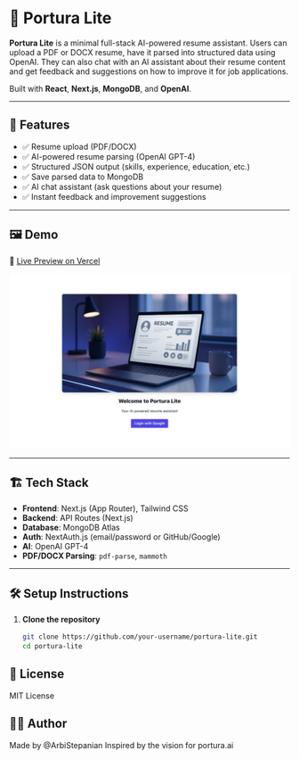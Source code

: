 # 📝 Portura Lite

**Portura Lite** is a minimal full-stack AI-powered resume assistant. Users can upload a PDF or DOCX resume, have it parsed into structured data using OpenAI. They can also chat with an AI assistant about their resume content and get feedback and suggestions on how to improve it for job applications.

Built with **React**, **Next.js**, **MongoDB**, and **OpenAI**.

---

## 🚀 Features

-   ✅ Resume upload (PDF/DOCX)
-   ✅ AI-powered resume parsing (OpenAI GPT-4)
-   ✅ Structured JSON output (skills, experience, education, etc.)
-   ✅ Save parsed data to MongoDB
-   ✅ AI chat assistant (ask questions about your resume)
-   ✅ Instant feedback and improvement suggestions

---

## 🖼️ Demo

🔗 [Live Preview on Vercel](https://portura-lite.vercel.app)

![Homepage Screenshot](./public/screenshot-01.png)

---

## 🏗️ Tech Stack

-   **Frontend**: Next.js (App Router), Tailwind CSS
-   **Backend**: API Routes (Next.js)
-   **Database**: MongoDB Atlas
-   **Auth**: NextAuth.js (email/password or GitHub/Google)
-   **AI**: OpenAI GPT-4
-   **PDF/DOCX Parsing**: `pdf-parse`, `mammoth`

---

## 🛠️ Setup Instructions

1. **Clone the repository**
    ```bash
    git clone https://github.com/your-username/portura-lite.git
    cd portura-lite
    ```

## 📄 License

MIT License

## 🙋‍♂️ Author

Made by @ArbiStepanian
Inspired by the vision for portura.ai
